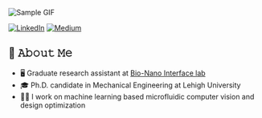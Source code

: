 ![Sample GIF](https://github.com/Khayrulbuet13/Khayrulbuet13/raw/main/Images/Intro.gif)

<!-- ![Sample GIF](Images/Intro.png)
![Sample GIF](Images/Intro.gif) -->


<p> <a href="https://www.linkedin.com/in/khayrulbuet13/" target="_blank"><img alt="LinkedIn" src="https://img.shields.io/badge/linkedin-%230077B5.svg?&style=for-the-badge&logo=linkedin&logoColor=white" /></a>  <a href="https://medium.com/@dejavu-with-khayrul" target="_blank"><img alt="Medium" src="https://img.shields.io/badge/medium-%2312100E.svg?&style=for-the-badge&logo=medium&logoColor=white" /></a> 
</p>



## :book: 𝙰𝚋𝚘𝚞𝚝 𝙼𝚎
- 🖥 Graduate research assistant at [Bio-Nano Interface lab](https://wordpress.lehigh.edu/bionano/)
- 🎓 Ph.D. candidate in Mechanical Engineering at Lehigh University
- 👨‍💻 I work on machine learning based microfluidic computer vision and design optimization


